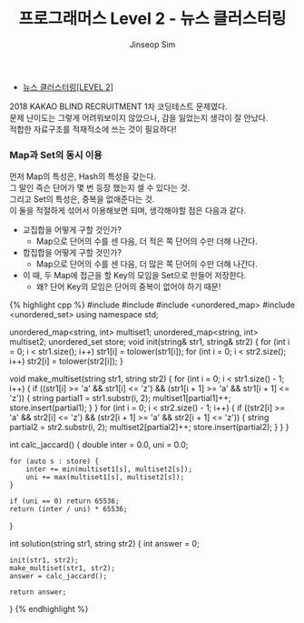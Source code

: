 ﻿---
layout: post
title: "프로그래머스 Level 2 - 뉴스 클러스터링"
categories: Programmers
tags: [cpp]
author:
  - Jinseop Sim
---
- [뉴스 클러스터링[LEVEL 2]](https://school.programmers.co.kr/learn/courses/30/lessons/17677)  

2018 KAKAO BLIND RECRUITMENT 1차 코딩테스트 문제였다.  
문제 난이도는 그렇게 어려워보이지 않았으나, 감을 잃었는지 생각이 잘 안났다.  
적합한 자료구조를 적재적소에 쓰는 것이 필요하다!  

### Map과 Set의 동시 이용
먼저 Map의 특성은, Hash의 특성을 갖는다.  
그 말인 즉슨 단어가 몇 번 등장 했는지 셀 수 있다는 것.  
그리고 Set의 특성은, 중복을 없애준다는 것.  
이 둘을 적절하게 섞어서 이용해보면 되며, 생각해야할 점은 다음과 같다.  

- 교집합을 어떻게 구할 것인가?  
  - Map으로 단어의 수를 센 다음, 더 적은 쪽 단어의 수만 더해 나간다.
- 합집합을 어떻게 구할 것인가?
  - Map으로 단어의 수를 센 다음, 더 많은 쪽 단어의 수만 더해 나간다.
- 이 때, 두 Map에 접근을 할 Key의 모임을 Set으로 만들어 저장한다.
  - 왜? 단어 Key의 모임은 단어의 중복이 없어야 하기 때문!

{% highlight cpp %}
#include <iostream>
#include <string>
#include <unordered_map>
#include <unordered_set>
using namespace std;

unordered_map<string, int> multiset1;
unordered_map<string, int> multiset2;
unordered_set<string> store;
void init(string& str1, string& str2) {
    for (int i = 0; i < str1.size(); i++)
        str1[i] = tolower(str1[i]);
    for (int i = 0; i < str2.size(); i++)
        str2[i] = tolower(str2[i]);
}

void make_multiset(string str1, string str2) {
    for (int i = 0; i < str1.size() - 1; i++) {
        if ((str1[i] >= 'a' && str1[i] <= 'z') && (str1[i + 1] >= 'a' && str1[i + 1] <= 'z')) {
            string partial1 = str1.substr(i, 2);
            multiset1[partial1]++;
            store.insert(partial1);
        }
    }
    for (int i = 0; i < str2.size() - 1; i++) {
        if ((str2[i] >= 'a' && str2[i] <= 'z') && (str2[i + 1] >= 'a' && str2[i + 1] <= 'z')) {
            string partial2 = str2.substr(i, 2);
            multiset2[partial2]++;
            store.insert(partial2);
        }
    }
}

int calc_jaccard() {
    double inter = 0.0, uni = 0.0;

    for (auto s : store) {
        inter += min(multiset1[s], multiset2[s]);
        uni += max(multiset1[s], multiset2[s]);
    }
    
    if (uni == 0) return 65536;
    return (inter / uni) * 65536;
}

int solution(string str1, string str2) {
    int answer = 0;
    
    init(str1, str2);
    make_multiset(str1, str2);
    answer = calc_jaccard();

    return answer;
}
{% endhighlight %}